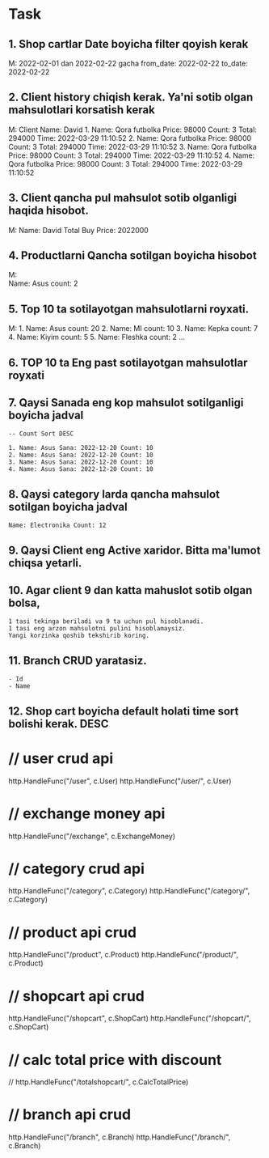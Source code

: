 # Task

## 1. Shop cartlar Date boyicha filter qoyish kerak
M: 2022-02-01 dan 2022-02-22 gacha
from_date: 2022-02-22
to_date:  2022-02-22

## 2. Client history chiqish kerak. Ya'ni sotib olgan mahsulotlari korsatish kerak
M:
    Client Name: David
    1. Name: Qora futbolka Price: 98000 Count: 3 Total: 294000 Time: 2022-03-29 11:10:52
    2. Name: Qora futbolka Price: 98000 Count: 3 Total: 294000 Time: 2022-03-29 11:10:52
    3. Name: Qora futbolka Price: 98000 Count: 3 Total: 294000 Time: 2022-03-29 11:10:52
    4. Name: Qora futbolka Price: 98000 Count: 3 Total: 294000 Time: 2022-03-29 11:10:52

## 3. Client qancha pul mahsulot sotib olganligi haqida hisobot.
M:
    Name: David Total Buy Price: 2022000

## 4. Productlarni Qancha sotilgan boyicha hisobot
M:  
    Name: Asus count: 2

## 5. Top 10 ta sotilayotgan mahsulotlarni royxati.
M:
    1. Name: Asus count: 20
    2. Name: MI count: 10
    3. Name: Kepka count: 7
    4. Name: Kiyim count: 5
    5. Name: Fleshka count: 2
    ...

## 6. TOP 10 ta Eng past sotilayotgan mahsulotlar royxati

## 7. Qaysi Sanada eng kop mahsulot sotilganligi boyicha jadval
    -- Count Sort DESC

    1. Name: Asus Sana: 2022-12-20 Count: 10
    2. Name: Asus Sana: 2022-12-20 Count: 10
    3. Name: Asus Sana: 2022-12-20 Count: 10
    4. Name: Asus Sana: 2022-12-20 Count: 10

## 8. Qaysi category larda qancha mahsulot sotilgan boyicha jadval
    Name: Electronika Count: 12

## 9. Qaysi Client eng Active xaridor. Bitta ma'lumot chiqsa yetarli.

## 10. Agar client 9 dan katta mahuslot sotib olgan bolsa,
    1 tasi tekinga beriladi va 9 ta uchun pul hisoblanadi.
    1 tasi eng arzon mahsulotni pulini hisoblamaysiz.
    Yangi korzinka qoshib tekshirib koring.

## 11. Branch CRUD yaratasiz.
    - Id
    - Name

## 12. Shop cart boyicha default holati time sort bolishi kerak. DESC

# // user crud api
http.HandleFunc("/user", c.User)
http.HandleFunc("/user/", c.User)

# // exchange money api

http.HandleFunc("/exchange", c.ExchangeMoney)

# // category crud api
http.HandleFunc("/category", c.Category)
http.HandleFunc("/category/", c.Category)

# // product api crud
http.HandleFunc("/product", c.Product)
http.HandleFunc("/product/", c.Product)

# // shopcart api crud
http.HandleFunc("/shopcart", c.ShopCart)
http.HandleFunc("/shopcart/", c.ShopCart)

# // calc total price with discount
// http.HandleFunc("/totalshopcart/", c.CalcTotalPrice)

# // branch api crud
http.HandleFunc("/branch", c.Branch)
http.HandleFunc("/branch/", c.Branch)